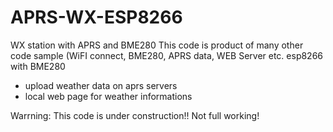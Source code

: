 # APRS-WX-ESP8266
WX station with APRS and BME280
This code is product of many other code sample (WiFI connect, BME280, APRS data, WEB Server etc.
esp8266 with BME280
- upload weather data on aprs servers
- local web page for weather informations

Warrning: This code is under construction!! Not full working!
